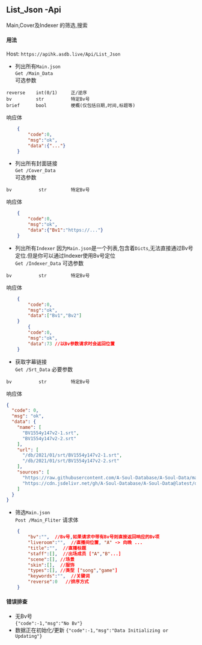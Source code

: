 ## List_Json -Api  
Main,Cover及Indexer 的筛选,搜索  
#### 用法  
Host: `https://apihk.asdb.live/Api/List_Json`  
- 列出所有`Main.json`  
`Get /Main_Data`  
可选参数  
```
reverse    int(0/1)     正/逆序
bv         str          特定Bv号
brief      bool         梗概(仅包括日期,时间,标题等)
```
响应体  
```json
    {   
        "code":0,
        "msg":"ok",
        "data":{"..."}
    }
```

- 列出所有封面链接  
`Get /Cover_Data`  
可选参数  
```
bv          str         特定Bv号
```
响应体  
```json
    {   
        "code":0,
        "msg":"ok",
        "data":{"Bv1":"https://..."}
    }
```  

- 列出所有`Indexer`
因为`Main.json`是一个列表,包含着`Dicts`,无法直接通过Bv号定位.但是你可以通过Indexer使用Bv号定位  
`Get /Indexer_Data`
可选参数  
```
bv          str         特定Bv号
```
响应体  
```json
    {   
        "code":0,
        "msg":"ok",
        "data":["Bv1","Bv2"]
    }
        {   
        "code":0,
        "msg":"ok",
        "data":73 //以Bv参数请求时会返回位置
    }
```

- 获取字幕链接  
`Get /Srt_Data`
必要参数  
```
bv          str         特定Bv号
```
响应体  
```json
{
  "code": 0,
  "msg": "ok",
  "data": {
    "name": [
      "BV1554y147v2-1.srt",
      "BV1554y147v2-2.srt"
    ],
    "url": [
      "/db/2021/01/srt/BV1554y147v2-1.srt",
      "/db/2021/01/srt/BV1554y147v2-2.srt"
    ],
    "sources": [
      "https://raw.githubusercontent.com/A-Soul-Database/A-Soul-Data/main",
      "https://cdn.jsdelivr.net/gh/A-Soul-Database/A-Soul-Data@latest/db" //对于某些地区无法访问githubcontents,可以通过jsdeliever访问
    ]
  }
}
```

- 筛选`Main.json`  
`Post /Main_Fliter`
请求体  
```json
    {
        "bv":"",  //Bv号,如果请求中带有Bv号则直接返回响应的Bv项
        "liveroom":"",  //直播间位置, "A" -> 向晚 ...
        "title":"",  //直播标题
        "staff":[],  //出场成员 ["A","B"...]
        "scene":[], //场景
        "skin":[],  //服饰
        "types":[], //类型 ["song","game"]
        "keywords":"",  //关键词
        "reverse":0   //排序方式
    }
```

#### 错误排查
- 无Bv号  
`{"code":-1,"msg":"No Bv"}`  
- 数据正在初始化/更新
`{"code":-1,"msg":"Data Initializing or Updating"}`
